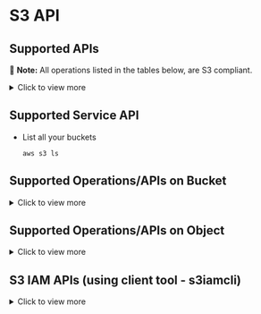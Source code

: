 # S3 API

## Supported APIs

:page_with_curl: **Note:** All operations listed in the tables below, are S3 compliant.

<details>
<summary>Click to view more</summary>
<p>

**Table 1: Basic Operations**

| Service Operations | Bucket Operations | Operation on Objects | 
|:---|:---|:---|
| Get | Get Bucket (List Objects) | Get Object | 
| | Put Bucket | Put Object | 
| | Delete Bucket | Delete Object |
| | Head Bucket | Head Object |

**Table 2: Moderately Complex Operations**

:page_with_curl: **Note:** Operations have limited support for groups.

| Bucket Operations | Operation on Objects | 
|:---|:---|
| Get Bucket ACL | Get Object ACL |
| Put Bucket ACL | Put Object ACL |
| List Multipart Uploads | Delete Multiple Objects |

**Table 2.1: Additional Features** 

| Additional Features | 
|:---|
| Initiate Multipart Upload |
| Upload Part |
| Complete Multipart Upload |
| Abort Multipart Upload |
| List Part |

**Table 3: Advance Complex Operations** 

| Bucket Operations | 
|:---|
| Get Bucket Location |
| Get Bucket Tagging |
| Put Bucket Tagging |
| Delete Bucket Tagging |
| Get Bucket Policy </br> (Limited Condition Support) |
| Put Bucket Policy |
| Delete Bucket Policy |

</p>
</details>

## Supported Service API

- List all your buckets  
  
  `aws s3 ls`

## Supported Operations/APIs on Bucket

<details>
<summary>Click to view more</summary>
<p>

1.  GetBucket (List objects in the specified bucket)  

    `aws s3 ls s3://<your_bucket>`  
    `aws s3api list-objects --bucket <your_bucket>`  
    `aws s3api list-objects-v2 --bucket <your_bucket>`  
    
    | **What's supported** | **What's not supported** | **Common Response Headers sent by S3** |
    |:-------------------------------------|:--------------------------| :-------------------------------------|
    | **Common Request Headers** </br> `Host` </br> `Accept-Encoding` </br> `X-Amz-Content-SHA256` </br> `Authorization` </br> `X-Amz-Date` </br> `User-Agent` </br> `X-Forwarded-For` | <ul><li> **Common Request Header** </br> `x-amz-security-token` </li> <li> **Additional Header** </br> `x-amz-account-id`</li> </ul> | `Content-Type` </br> `Content-Length` </br> `Connection` </br> `Retry-After` | 

2.  Put bucket  

    `aws s3 mb s3://<your_bucket>`  
    `aws s3api create-bucket --bucket <your_bucket>`  
    
    | **What's Supported** | **What's not supported** | **Common Response Headers sent by S3** |
    |:-------------------------------------|:--------------------------| :-------------------------------------|
    | <ul><li>**Common Request Headers** </br> `Host`</br> `Accept-Encoding` </br> `X-Amz-Content-SHA256` </br> `Content-Length` </br> `Authorization` </br> `X-Amz-Date` </br> `User-Agent` </br> `X-Forwarded-For`</br> </br> <li> **Additional Headers** </br> `x-amz-acl` </br> `x-amz-grant-full-control` </br> `x-amz-grant-read` </br> `x-amz-grant-read-acp` </br> `x-amz-grant-write` </br> `x-amz-grant-write-acp`</li></ul> | <ul><li>**Common Request Header** </br> `x-amz-security-token` </li> <li> **Additional Header** </br> `x-amz-bucket-object-lock-enabled` </li></ul> | `Content-Type` </br> `Content-Length` </br> `Retry-After` |

3.  Head bucket  
    
    `aws s3api head-bucket --bucket <your_bucket>` 
    
    | **What's Supported** | **What's not supported** | **Common Response Headers sent by S3** |
    |:-------------------------------------|:--------------------------| :-------------------------------------|
    |**Common Request Headers** </br> `Host` </br> `Accept-Encoding` </br> `X-Amz-Content-SHA256` </br> `Authorization` </br> `X-Amz-Date` </br> `User-Agent` </br> `X-Forwarded-For` | <ul><li>**Common Request Header** </br> `x-amz-security-token` </li> <li> **Additional Header** </br> `x-amz-expected-bucket-owner` </li> </ul> | `Content-Type` </br> `Content-Length` </br> `Connection` </br> `Retry-After` |

4.  Delete bucket  
    
    `aws s3 rb s3://<your_bucket>`  
    `aws s3api delete-bucket --bucket <your_bucket>`  
    
    | **What's Supported** | **What's not supported** | **Common Response Headers sent by S3** |
    |:-------------------------------------|:--------------------------| :-------------------------------------|
    |**Common Request Headers** </br> `Host` </br> `Accept-Encoding` </br> `X-Amz-Content-SHA256` </br> `Content-Length` </br> `Authorization` </br> `X-Amz-Date` </br> `User-Agent` </br> `X-Forwarded-For` | **Common Request Header** </br> `x-amz-security-token` | `Content-Type` </br> `Content-Length` </br> `Retry-After` |

5.  Put Bucket ACL  

    `aws s3api put-bucket-acl --bucket <your_bucket>`  
    
    | **What's Supported** | **What's not supported** | **Common Response Headers sent by S3** |
    |:-------------------------------------|:--------------------------| :-------------------------------------|
    |<ul><li>**Common Request Headers** </br> `Host` </br> `Accept-Encoding` </br> `X-Amz-Content-SHA256` </br> `Content-Length` </br> `Content-MD5` </br> `Authorization` </br> `X-Amz-Date` </br> `User-Agent` </br> `X-Forwarded-For`</li> </br> <li> **Additional Headers** </br> `x-amz-acl` </br> `x-amz-grant-full-control` </br> `x-amz-grant-read` </br> `x-amz-grant-read-acp` </br> `x-amz-grant-write` </br> `x-amz-grant-write-acp` </li></ul> | <ul><li> **Common Request Header** </br> `x-amz-security-token` </li><li> **Additional Headers** </br> `x-amz-bucket-object-lock-enabled` </br> `x-amz-expected-bucket-owner` | `Content-Type` </br> `Content-Length` </br> `Retry-After` |
    
6.  Get Bucket ACL  
    `aws s3api get-bucket-acl --bucket <your_bucket>`  

7.  Multipart uploads

    7.1    Create multipart upload in bucket  
           `aws s3api create-multipart-upload --bucket <your_bucket> --key <key>`  

    7.2    Upload part  
           `aws s3api upload-part --bucket <your_bucket> --key <key> --part-number 1 --body <part>`  

    7.3    Lists parts of a multipart upload  
           `aws s3api list-parts --bucket <your_bucket> --key <key> --upload-id <id>`  

    7.4    Abort/Complete multipart  
           `aws s3api complete-multipart-upload --multipart-upload <mpustruct_file> --bucket <your_bucket> --key <key> --upload-id <id>`  
           `aws s3api abort-multipart-upload --bucket <your_bucket> --key <key> --upload-id <id>`  

    7.5    Lists in-progress multipart uploads in a bucket  
           `aws s3api list-multipart-uploads --bucket <your_bucket>`  

8.  Put Bucket policy  
    `aws s3api put-bucket-policy --bucket <your_bucket> --policy <policy_json_file>`  

9.  Get Bucket policy  
    `aws s3api get-bucket-policy --bucket <your_bucket>`  

10. Delete bucket policy  
    `aws s3api delete-bucket-policy --bucket <your_bucket>`  

11. Put Bucket tagging  
    `aws s3api put-bucket-tagging --bucket <your_bucket> --tagging <tagging_json_file>`  

12. Get Bucket tagging  
    `aws s3api get-bucket-tagging --bucket <your_bucket>`  

13. Delete bucket tagging  
    `aws s3api delete-bucket-tagging --bucket <your_bucket>`  

14. Get bucket location  
    `aws s3api get-bucket-location --bucket <your_bucket>`  
    
</p>
</details>

## Supported Operations/APIs on Object

<details>
<summary>Click to view more</summary>
<p>

1.  Put Object  
    `aws s3api put-object --bucket <your_bucket> --key <key> --body <file>`  
    `aws s3 cp <local_file> s3://<your_bucket>/<key>`  

2.  Get Object  
    `aws s3api get-object --bucket <your_bucket> --key <key> <save_to_file>`  
    `aws s3 cp s3://<your_bucket>/<key> <local_file>`  

3.  Delete Object  
    `aws s3api delete-object --bucket <your_bucket> --key <key>`  

4.  Head Object  
    `aws s3api head-object --bucket <your_bucket> --key <key>`  

5.  Put Object ACL  
    `aws s3api put-object-acl --bucket <your_bucket> --key <key> --grant-* emailaddress=<email>`  

6.  Get Object ACL  
    `aws s3api get-object-acl --bucket <your_bucket> --key <key>`  

7.  Delete multiple objects  
    `aws s3api delete-objects --bucket <your_bucket> --delete <del_struct_json_file>`  

8.  Put Object tagging  
    `aws s3api put-object-tagging --bucket <your_bucket> --key <key> --tagging <tagging_json_struct>`  

9.  Get Object tagging  
    `aws s3api get-object-tagging --bucket <your_bucket> --key <key>`  

10. Delete Object tagging  
    `aws s3api delete-object-tagging --bucket <your_bucket> --key <key>`  
    
</p>
</details>

## S3 IAM APIs (using client tool - s3iamcli)

<details>
<summary>Click to view more</summary>
<p>

1.  Create an account  
    `s3iamcli CreateAccount -n <Account Name> -e <Email Id>`  

2.  Delete an account  
    `s3iamcli DeleteAccount -n <Account Name>`  

3.  List accounts  
    `s3iamcli ListAccounts`  

4.  Create IAM User, with optional path  
    `s3iamcli CreateUser -n <User Name> [-p path]`  

5.  Change/update the name of existing IAM user  
    `s3iamcli UpdateUser -n <Old User Name> --new_user <New User Name> [-p <New Path>]`  

6.  Delete IAM user  
    `s3iamcli DeleteUser -n <User Name>`  

7.  Create access key for IAM user  
    `s3iamcli CreateAccessKey -n <User Name>`  

8.  List access keys/secret keys of IAM user  
    `s3iamcli ListAccessKeys -n <User Name>`  

9.  Delete access key of IAM user  
    `s3iamcli DeleteAccesskey -k <Access Key Id> -n <User Name>`  

10. Update the status of access key of IAM user (Change status to active or inactive)  
    `s3iamcli UpdateAccessKey -k <Access Key Id> -s <Active/Inactive> -n <User Name>`  

11. List all IAM users of current account, matching the path prefix  
    `s3iamcli ListUsers [-p <Path Prefix>]`  

12. Change the password of an IAM user  
    `s3iamcli ChangePassword --old_password <Old User Password> --new_password <New User Password>`  

13. Create temporary authentication credential for an account or IAM user  
    `s3iamcli GetTempAuthCredentials -a <Account Name> --password <Account Password> [-d <Duration in seconds>] [-n <User Name>]`  

14. Creates a password for the specified account  
    `s3iamcli CreateAccountLoginProfile -n <Account Name> --password <Account Password> [--password-reset-required |--no-password-reset-required]`  

15. Updates/changes password for the specified account  
    `UpdateAccountLoginProfile -n <Account Name> [--password <Account Password>] [--password-reset-required|--no-password-reset-required]`  

16. Retrieves the account name and password-creation date for the specified account  
    `s3iamcli GetAccountLoginProfile -n <Account Name>`  

17. Creates a password for the specified IAM user  
    `s3iamcli CreateUserLoginProfile -n <User Name> --password <User Password> [--password-reset-required |--no-password-reset-required]`  

18. Updates/changes password for the specified IAM user  
    `s3iamcli UpdateUserLoginProfile -n <User Name> [--password <User Password>] [--password-reset-required |   --no-password-reset-required]`  

19. Retrieves the user name and password-creation date for the specified IAM user  
    `s3iamcli GetUserLoginProfile -n <User Name>`  

</p>
</details>
